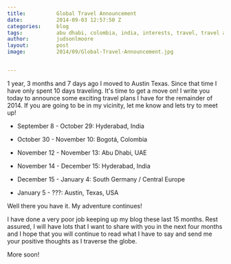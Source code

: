 ```yaml
---
title:			Global Travel Announcement
date:			2014-09-03 12:57:50 Z
categories:		blog
tags:			abu dhabi, colombia, india, interests, travel, travel announcement
author:			judsonlmoore
layout:			post
image:			2014/09/Global-Travel-Announcement.jpg


---
```


1 year, 3 months and 7 days ago I moved to Austin Texas. Since that time I have only spent 10 days traveling. It's time to get a move on! I write you today to announce some exciting travel plans I have for the remainder of 2014. If you are going to be in my vicinity, let me know and lets try to meet up!

- September 8 - October 29: Hyderabad, India

- October 30 - November 10: Bogotá, Colombia

- November 12 - November 13: Abu Dhabi, UAE

- November 14 - December 15: Hyderabad, India

- December 15 - January 4: South Germany / Central Europe

- January 5 - ???: Austin, Texas, USA

Well there you have it. My adventure continues!

I have done a very poor job keeping up my blog these last 15 months. Rest assured, I will have lots that I want to share with you in the next four months and I hope that you will continue to read what I have to say and send me your positive thoughts as I traverse the globe.

More soon!
